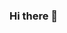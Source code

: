 ### Hi there 👋

<!--
**mkofinas1/mkofinas1** is a ✨ _special_ ✨ repository because its `README.md` (this file) appears on your GitHub profile.

Here are some ideas to get you started:

- 🔭 I’m currently working on ...
- 🌱 I’m currently learning ...
- 👯 I’m looking to collaborate on ...
- 🤔 I’m looking for help with ...
- 💬 Ask me about ... horses
- 📫 How to reach me: ...
- 😄 Pronouns: ...
- ⚡ Fun fact: ...
-->
